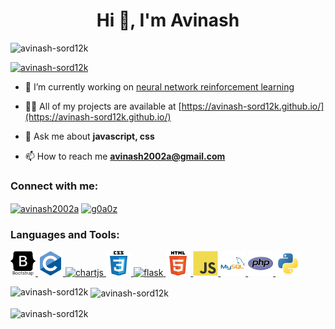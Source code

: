 <h1 align="center">Hi 👋, I'm Avinash</h1>
<p align="left"> <img src="https://komarev.com/ghpvc/?username=avinash-sord12k&label=Profile%20views&color=0e75b6&style=flat" alt="avinash-sord12k" /> </p>

<p align="left"> <a href="https://github.com/ryo-ma/github-profile-trophy"><img src="https://github-profile-trophy.vercel.app/?username=avinash-sord12k" alt="avinash-sord12k" /></a> </p>

- 🔭 I’m currently working on [neural network reinforcement learning](https://github.com/Avinash-sord12k/NN-reinforcement-with-GA)

- 👨‍💻 All of my projects are available at [https://avinash-sord12k.github.io/](https://avinash-sord12k.github.io/)

- 💬 Ask me about **javascript, css**

- 📫 How to reach me **avinash2002a@gmail.com**

<h3 align="left">Connect with me:</h3>
<p align="left">
<a href="https://linkedin.com/in/avinash2002a" target="blank"><img align="center" src="https://raw.githubusercontent.com/rahuldkjain/github-profile-readme-generator/master/src/images/icons/Social/linked-in-alt.svg" alt="avinash2002a" height="30" width="40" /></a>
<a href="https://instagram.com/g0a0z" target="blank"><img align="center" src="https://raw.githubusercontent.com/rahuldkjain/github-profile-readme-generator/master/src/images/icons/Social/instagram.svg" alt="g0a0z" height="30" width="40" /></a>
</p>

<h3 align="left">Languages and Tools:</h3>
<p align="left"> <a href="https://getbootstrap.com" target="_blank" rel="noreferrer"> <img src="https://raw.githubusercontent.com/devicons/devicon/master/icons/bootstrap/bootstrap-plain-wordmark.svg" alt="bootstrap" width="40" height="40"/> </a> <a href="https://www.cprogramming.com/" target="_blank" rel="noreferrer"> <img src="https://raw.githubusercontent.com/devicons/devicon/master/icons/c/c-original.svg" alt="c" width="40" height="40"/> </a> <a href="https://www.chartjs.org" target="_blank" rel="noreferrer"> <img src="https://www.chartjs.org/media/logo-title.svg" alt="chartjs" width="40" height="40"/> </a> <a href="https://www.w3schools.com/css/" target="_blank" rel="noreferrer"> <img src="https://raw.githubusercontent.com/devicons/devicon/master/icons/css3/css3-original-wordmark.svg" alt="css3" width="40" height="40"/> </a> <a href="https://flask.palletsprojects.com/" target="_blank" rel="noreferrer"> <img src="https://www.vectorlogo.zone/logos/pocoo_flask/pocoo_flask-icon.svg" alt="flask" width="40" height="40"/> </a> <a href="https://www.w3.org/html/" target="_blank" rel="noreferrer"> <img src="https://raw.githubusercontent.com/devicons/devicon/master/icons/html5/html5-original-wordmark.svg" alt="html5" width="40" height="40"/> </a> <a href="https://developer.mozilla.org/en-US/docs/Web/JavaScript" target="_blank" rel="noreferrer"> <img src="https://raw.githubusercontent.com/devicons/devicon/master/icons/javascript/javascript-original.svg" alt="javascript" width="40" height="40"/> </a> <a href="https://www.mysql.com/" target="_blank" rel="noreferrer"> <img src="https://raw.githubusercontent.com/devicons/devicon/master/icons/mysql/mysql-original-wordmark.svg" alt="mysql" width="40" height="40"/> </a> <a href="https://www.php.net" target="_blank" rel="noreferrer"> <img src="https://raw.githubusercontent.com/devicons/devicon/master/icons/php/php-original.svg" alt="php" width="40" height="40"/> </a> <a href="https://www.python.org" target="_blank" rel="noreferrer"> <img src="https://raw.githubusercontent.com/devicons/devicon/master/icons/python/python-original.svg" alt="python" width="40" height="40"/> </a> </p>

<p><img align="left" src="https://github-readme-stats.vercel.app/api/top-langs?username=avinash-sord12k&show_icons=true&locale=en&layout=compact" alt="avinash-sord12k" /></p>

<p>&nbsp;<img align="center" src="https://github-readme-stats.vercel.app/api?username=avinash-sord12k&show_icons=true&locale=en" alt="avinash-sord12k" /></p>

<p><img align="center" src="https://github-readme-streak-stats.herokuapp.com/?user=avinash-sord12k&" alt="avinash-sord12k" /></p>
